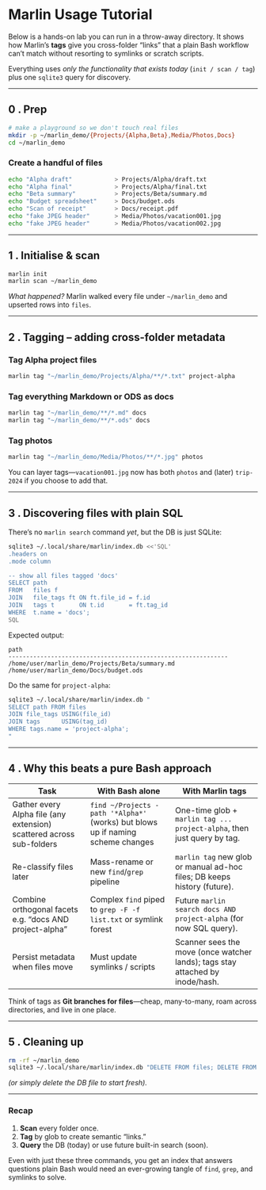 # Marlin Usage Tutorial

Below is a hands-on lab you can run in a throw-away directory.
It shows how Marlin’s **tags** give you cross-folder “links” that a plain Bash
workflow can’t match without resorting to symlinks or scratch scripts.

Everything uses *only the functionality that exists today* (`init / scan / tag`)
plus one `sqlite3` query for discovery.

---

## 0 .  Prep

```bash
# make a playground so we don't touch real files
mkdir -p ~/marlin_demo/{Projects/{Alpha,Beta},Media/Photos,Docs}
cd ~/marlin_demo
```

### Create a handful of files

```bash
echo "Alpha draft"            > Projects/Alpha/draft.txt
echo "Alpha final"            > Projects/Alpha/final.txt
echo "Beta summary"           > Projects/Beta/summary.md
echo "Budget spreadsheet"     > Docs/budget.ods
echo "Scan of receipt"        > Docs/receipt.pdf
echo "fake JPEG header"       > Media/Photos/vacation001.jpg
echo "fake JPEG header"       > Media/Photos/vacation002.jpg
```

---

## 1 .  Initialise & scan

```bash
marlin init
marlin scan ~/marlin_demo
```

*What happened?*
Marlin walked every file under `~/marlin_demo` and upserted rows into `files`.

---

## 2 .  Tagging – adding cross-folder metadata

### Tag Alpha project files

```bash
marlin tag "~/marlin_demo/Projects/Alpha/**/*.txt" project-alpha
```

### Tag everything Markdown or ODS as **docs**

```bash
marlin tag "~/marlin_demo/**/*.md" docs
marlin tag "~/marlin_demo/**/*.ods" docs
```

### Tag photos

```bash
marlin tag "~/marlin_demo/Media/Photos/**/*.jpg" photos
```

You can layer tags—`vacation001.jpg` now has both `photos` and (later) `trip-2024`
if you choose to add that.

---

## 3 .  Discovering files with plain SQL

There’s no `marlin search` command *yet*, but the DB is just SQLite:

```bash
sqlite3 ~/.local/share/marlin/index.db <<'SQL'
.headers on
.mode column

-- show all files tagged 'docs'
SELECT path
FROM   files f
JOIN   file_tags ft ON ft.file_id = f.id
JOIN   tags t       ON t.id       = ft.tag_id
WHERE  t.name = 'docs';
SQL
```

Expected output:

```
path
--------------------------------------------------------------
/home/user/marlin_demo/Projects/Beta/summary.md
/home/user/marlin_demo/Docs/budget.ods
```

Do the same for `project-alpha`:

```bash
sqlite3 ~/.local/share/marlin/index.db "
SELECT path FROM files
JOIN file_tags USING(file_id)
JOIN tags      USING(tag_id)
WHERE tags.name = 'project-alpha';
"
```

---

## 4 .  Why this beats a pure Bash approach

| Task                                                                 | With Bash alone                                                                 | With Marlin tags                                                              |
| -------------------------------------------------------------------- | ------------------------------------------------------------------------------- | ----------------------------------------------------------------------------- |
| Gather every Alpha file (any extension) scattered across sub-folders | `find ~/Projects -path '*Alpha*'` (works) but blows up if naming scheme changes | One-time glob + `marlin tag ... project-alpha`, then just query by tag.       |
| Re-classify files later                                              | Mass-rename or new `find`/`grep` pipeline                                       | `marlin tag` new glob or manual ad-hoc files; DB keeps history (future).      |
| Combine orthogonal facets e.g. “docs AND project-alpha”              | Complex `find` piped to `grep -F -f list.txt` or symlink forest                 | Future `marlin search docs AND project-alpha` (for now SQL query).            |
| Persist metadata when files move                                     | Must update symlinks / scripts                                                  | Scanner sees the move (once watcher lands); tags stay attached by inode/hash. |

Think of tags as **Git branches for files**—cheap, many-to-many, roam across
directories, and live in one place.

---

## 5 .  Cleaning up

```bash
rm -rf ~/marlin_demo
sqlite3 ~/.local/share/marlin/index.db "DELETE FROM files; DELETE FROM tags; DELETE FROM file_tags;"
```

*(or simply delete the DB file to start fresh).*

---

### Recap

1. **Scan** every folder once.
2. **Tag** by glob to create semantic “links.”
3. **Query** the DB (today) or use future built-in search (soon).

Even with just these three commands, you get an index that answers questions
plain Bash would need an ever-growing tangle of `find`, `grep`, and symlinks to solve.

